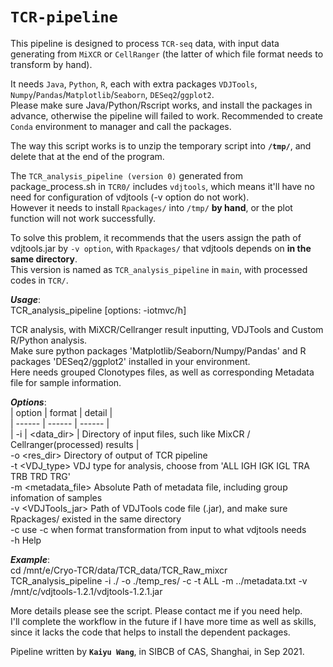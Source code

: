 # `TCR-pipeline`
This pipeline is designed to process `TCR-seq` data, with input data generating from `MiXCR` or `CellRanger` (the latter of which file format needs to transform by hand).
  
It needs `Java`, `Python`, `R`, each with extra packages `VDJTools`, `Numpy`/`Pandas`/`Matplotlib`/`Seaborn`, `DESeq2`/`ggplot2`.   
Please make sure Java/Python/Rscript works, and install the packages in advance, otherwise the pipeline will failed to work. Recommended to create `Conda` environment to manager and call the packages.
  
The way this script works is to unzip the temporary script into __`/tmp/`__, and delete that at the end of the program.  
  
The `TCR_analysis_pipeline (version 0)` generated from package_process.sh in `TCR0/` includes `vdjtools`, which means it'll have no need for configuration of vdjtools (-v option do not work).  
However it needs to install `Rpackages/` into `/tmp/` __by hand__, or the plot function will not work successfully.  
  
To solve this problem, it recommends that the users assign the path of vdjtools.jar by `-v option`, with `Rpackages/` that vdjtools depends on __in the same directory__.   
This version is named as `TCR_analysis_pipeline` in `main`, with processed codes in `TCR/`.   
  
  
___Usage___:  
 TCR_analysis_pipeline [options: -iotmvc/h]  
  
 TCR analysis, with MiXCR/Cellranger result inputting, VDJTools and Custom R/Python analysis.  
 Make sure python packages 'Matplotlib/Seaborn/Numpy/Pandas' and R packages 'DESeq2/ggplot2' installed in your environment.  
 Here needs grouped Clonotypes files, as well as corresponding Metadata file for sample information.  
  
___Options___:  
| option | format | detail |  
| ------ | ------ | ------ |  
| -i | <data_dir>          |       Directory of input files, such like MixCR / Cellranger(processed) results   |  
 -o <res_dir>                  Directory of output of TCR pipeline  
 -t <VDJ_type>                 VDJ type for analysis, choose from 'ALL IGH IGK IGL TRA TRB TRD TRG'  
 -m <metadata_file>            Absolute Path of metadata file, including group infomation of samples  
 -v <VDJTools_jar>             Path of VDJTools code file (.jar), and make sure Rpackages/ existed in the same directory  
 -c                            use -c when format transformation from input to what vdjtools needs  
 -h                            Help  
  
___Example___:  
 cd /mnt/e/Cryo-TCR/data/TCR_data/TCR_Raw_mixcr  
 TCR_analysis_pipeline -i ./ -o ./temp_res/ -c -t ALL -m ../metadata.txt -v /mnt/c/vdjtools-1.2.1/vdjtools-1.2.1.jar  
  
  
More details please see the script. Please contact me if you need help.   
I'll complete the workflow in the future if I have more time as well as skills, since it lacks the code that helps to install the dependent packages.
  
Pipeline written by __`Kaiyu Wang`__, in SIBCB of CAS, Shanghai, in Sep 2021.  
